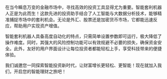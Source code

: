 在当今瞬息万变的金融市场中，寻找高效的投资工具显得尤为重要。智能套利机器人正是为此而生！这款先进的投资助手结合了人工智能与大数据分析技术，能够精准捕捉市场中的套利机会。无论是外汇、股票还是加密货币市场，它都能迅速反应，帮助用户实现资产增值。

智能套利机器人具备高度自动化的特点，只需简单设置参数即可运行，极大降低了操作难度。同时，其强大的风险控制功能可以有效规避不必要的损失，确保资金安全。此外，友好的用户界面设计让每位投资者都能轻松上手，享受科技带来的便捷体验。

我们诚邀您一同探索智能投资新时代，让财富增长更轻松、更智能！现在就加入我们，开启您的智能理财之旅吧！